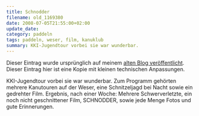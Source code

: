 ```yaml
---
title: Schnodder
filename: old_1169380
date: 2008-07-05T21:55:00+02:00
update_date:
category: paddeln
tags: paddeln, weser, film, kanuklub
summary: KKI-Jugendtour vorbei sie war wunderbar.
---
```

Dieser Eintrag wurde ursprünglich auf meinem [alten Blog veröffentlicht](https://stu.blogger.de/stories/1169380/). Dieser Eintrag hier ist eine Kopie mit kleinen technischen Anpassungen.

KKI-Jugendtour vorbei sie war wunderbar. Zum Programm gehörten mehrere Kanutouren auf der Weser, eine Schnitzeljagd bei Nacht sowie ein gedrehter Film.
Ergebnis, nach einer Woche: Mehrere Schwerverletzte, ein noch nicht geschnittener Film, SCHNODDER, sowie jede Menge Fotos und gute Erinnerungen.

